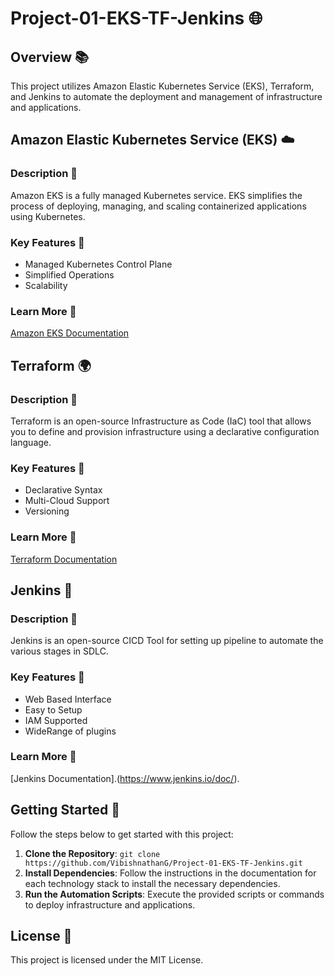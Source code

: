 # Project-01-EKS-TF-Jenkins 🌐

## Overview 📚

This project utilizes Amazon Elastic Kubernetes Service (EKS), Terraform, and Jenkins to automate the deployment and management of infrastructure and applications.

## Amazon Elastic Kubernetes Service (EKS) ☁️

### Description 📝

Amazon EKS is a fully managed Kubernetes service. EKS simplifies the process of deploying, managing, and scaling containerized applications using Kubernetes.

### Key Features 🔑

- Managed Kubernetes Control Plane
- Simplified Operations
- Scalability

### Learn More 📘

[Amazon EKS Documentation](https://aws.amazon.com/eks/)

## Terraform 🌍

### Description 📝

Terraform is an open-source Infrastructure as Code (IaC) tool that allows you to define and provision infrastructure using a declarative configuration language.

### Key Features 🔑

- Declarative Syntax
- Multi-Cloud Support
- Versioning

### Learn More 📘

[Terraform Documentation](https://www.terraform.io/docs/index.html)

## Jenkins 🤖

### Description 📝

Jenkins is an open-source CICD Tool for setting up pipeline to automate the various stages in SDLC.

### Key Features 🔑

- Web Based Interface
- Easy to Setup
- IAM Supported
- WideRange of plugins

### Learn More 📘

[Jenkins Documentation].(https://www.jenkins.io/doc/).

## Getting Started 🚀

Follow the steps below to get started with this project:

1. **Clone the Repository**: `git clone https://github.com/VibishnathanG/Project-01-EKS-TF-Jenkins.git`
2. **Install Dependencies**: Follow the instructions in the documentation for each technology stack to install the necessary dependencies.
3. **Run the Automation Scripts**: Execute the provided scripts or commands to deploy infrastructure and applications.

## License 📄

This project is licensed under the MIT License.
